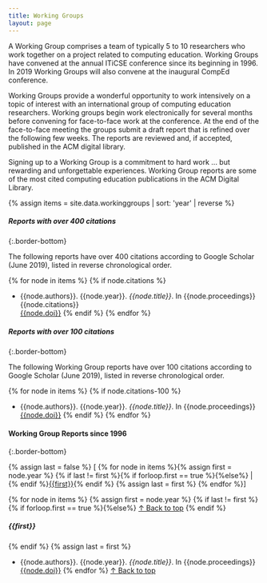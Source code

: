 ```yaml
---
title: Working Groups
layout: page
---
```


A Working Group comprises a team of typically 5 to 10 researchers who work together on a project related to computing education. Working Groups have convened at the annual ITiCSE conference since its
beginning in 1996. In 2019 Working Groups will also convene at the inaugural CompEd conference.

Working Groups provide a wonderful opportunity to work intensively on a topic of interest with an international group of computing education researchers. Working groups begin work electronically for several months before convening for face-to-face work at the conference. At the end of the face-to-face meeting the groups submit a draft report that is refined over the following few weeks. The reports are reviewed and, if accepted, published in the ACM digital library.

Signing up to a Working Group is a commitment to hard work ... but rewarding and unforgettable experiences. Working Group reports are some of the most cited computing education publications in the ACM Digital Library.

{% assign items = site.data.workinggroups | sort: 'year' | reverse %}

##### Reports with over 400 citations
{:.border-bottom}

The following reports have over 400 citations according to Google
Scholar (June 2019), listed in reverse chronological order.

{% for node in items %}
{% if node.citations %}
- {{node.authors}}. {{node.year}}. _{{node.title}}_. In {{node.proceedings}} {{node.citations}}\
[{{node.doi}}]({{node.doi}})
{% endif %}
{% endfor %}



##### Reports with over 100 citations
{:.border-bottom}

The following Working Group reports have over 100 citations according
to Google Scholar (June 2019), listed in reverse chronological order.

{% for node in items %}
{% if node.citations-100 %}
- {{node.authors}}. {{node.year}}. _{{node.title}}_. In {{node.proceedings}}\
[{{node.doi}}]({{node.doi}})
{% endif %}
{% endfor %}


<a name="Index"></a>
#### Working Group Reports since 1996
{:.border-bottom}

{% assign last = false %}
[ {% for node in items %}{% assign first = node.year %} {% if last != first %}{% if forloop.first == true %}{%else%} &#124; {% endif %}[{{first}}](#{{first}}){% endif %} {% assign last = first %} {% endfor %}]


{% for node in items %}
{% assign first = node.year %}
{% if last != first %}
{% if forloop.first == true %}{%else%}
[↑ Back to top](#Index)
{% endif %}
<a name="{{first}}"></a>
##### {{first}}
{% endif %}
{% assign last = first %}
- {{node.authors}}. {{node.year}}. _{{node.title}}_. In {{node.proceedings}}\
[{{node.doi}}]({{node.doi}})
{% endfor %}
[↑ Back to top](#Index)
